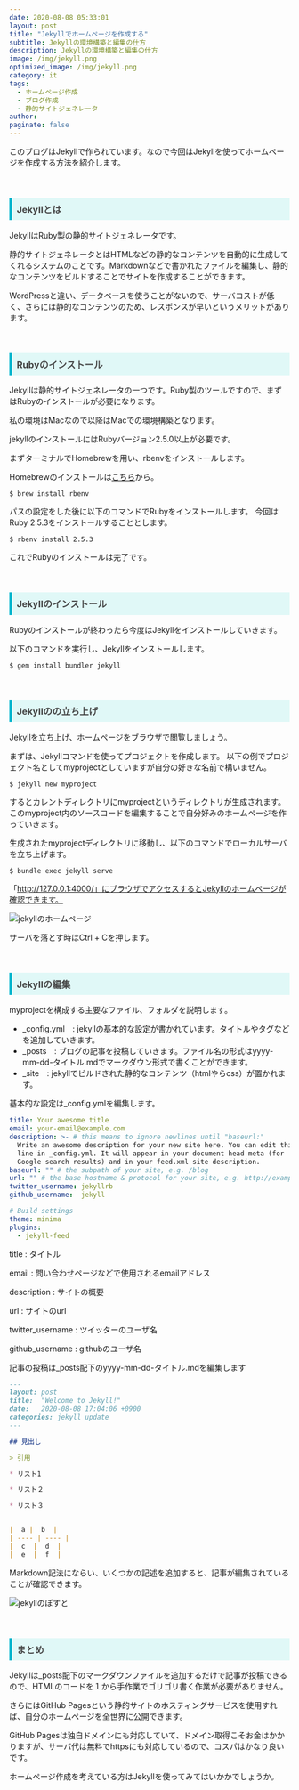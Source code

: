 ```yaml
---
date: 2020-08-08 05:33:01
layout: post
title: "Jekyllでホームページを作成する"
subtitle: Jekyllの環境構築と編集の仕方
description: Jekyllの環境構築と編集の仕方
image: /img/jekyll.png
optimized_image: /img/jekyll.png
category: it
tags: 
  - ホームページ作成
  - ブログ作成
  - 静的サイトジェネレータ
author:
paginate: false
---
```

このブログはJekyllで作られています。なので今回はJekyllを使ってホームページを作成する方法を紹介します。

<br>
<h3 style=" background: #E0F8F7; 
border-left: solid 5px #00b7ce;
color: #494949;
padding: 0.5em; 
color: #454545; ">Jekyllとは
</h3>

JekyllはRuby製の静的サイトジェネレータです。

静的サイトジェネレータとはHTMLなどの静的なコンテンツを自動的に生成してくれるシステムのことです。Markdownなどで書かれたファイルを編集し、静的なコンテンツをビルドすることでサイトを作成することができます。

WordPressと違い、データベースを使うことがないので、サーバコストが低く、さらには静的なコンテンツのため、レスポンスが早いというメリットがあります。

<br>
<h3 style=" background: #E0F8F7; 
border-left: solid 5px #00b7ce;
color: #494949;
padding: 0.5em; 
color: #454545; ">Rubyのインストール
</h3>

Jekyllは静的サイトジェネレータの一つです。Ruby製のツールですので、まずはRubyのインストールが必要になります。

私の環境はMacなので以降はMacでの環境構築となります。

jekyllのインストールにはRubyバージョン2.5.0以上が必要です。

まずターミナルでHomebrewを用い、rbenvをインストールします。

Homebrewのインストールは[こちら](https://brew.sh/index_ja)から。

```
$ brew install rbenv
```

パスの設定をした後に以下のコマンドでRubyをインストールします。
今回はRuby 2.5.3をインストールすることとします。

```
$ rbenv install 2.5.3
```

これでRubyのインストールは完了です。

<br>
<h3 style=" background: #E0F8F7; 
border-left: solid 5px #00b7ce;
color: #494949;
padding: 0.5em; 
color: #454545; ">Jekyllのインストール
</h3>

Rubyのインストールが終わったら今度はJekyllをインストールしていきます。

以下のコマンドを実行し、Jekyllをインストールします。

```
$ gem install bundler jekyll
```

<br>
<h3 style=" background: #E0F8F7; 
border-left: solid 5px #00b7ce;
color: #494949;
padding: 0.5em; 
color: #454545; ">Jekyllのの立ち上げ
</h3>
Jekyllを立ち上げ、ホームページをブラウザで閲覧しましょう。

まずは、Jekyllコマンドを使ってプロジェクトを作成します。
以下の例でプロジェクト名としてmyprojectとしていますが自分の好きな名前で構いません。

```
$ jekyll new myproject
```

するとカレントディレクトリにmyprojectというディレクトリが生成されます。
このmyproject内のソースコードを編集することで自分好みのホームページを作っていきます。


生成されたmyprojectディレクトリに移動し、以下のコマンドでローカルサーバを立ち上げます。

```
$ bundle exec jekyll serve
```
「http://127.0.0.1:4000/」にブラウザでアクセスするとJekyllのホームページが確認できます。

![jekyllのホームページ](/img/site.png)

サーバを落とす時はCtrl + Cを押します。

<br>
<h3 style=" background: #E0F8F7; 
border-left: solid 5px #00b7ce;
color: #494949;
padding: 0.5em; 
color: #454545; ">Jekyllの編集
</h3>

myprojectを構成する主要なファイル、フォルダを説明します。

* _config.yml　: jekyllの基本的な設定が書かれています。タイトルやタグなどを追加していきます。
*   _posts　: ブログの記事を投稿していきます。ファイル名の形式はyyyy-mm-dd-タイトル.mdでマークダウン形式で書くことができます。
*  _site　: jekyllでビルドされた静的なコンテンツ（htmlやらcss）が置かれます。

基本的な設定は_config.ymlを編集します。

```yaml
title: Your awesome title
email: your-email@example.com
description: >- # this means to ignore newlines until "baseurl:"
  Write an awesome description for your new site here. You can edit this
  line in _config.yml. It will appear in your document head meta (for
  Google search results) and in your feed.xml site description.
baseurl: "" # the subpath of your site, e.g. /blog
url: "" # the base hostname & protocol for your site, e.g. http://example.com
twitter_username: jekyllrb
github_username:  jekyll

# Build settings
theme: minima
plugins:
  - jekyll-feed
```

title : タイトル

email : 問い合わせページなどで使用されるemailアドレス

description : サイトの概要

url : サイトのurl

twitter_username : ツイッターのユーザ名

github_username : githubのユーザ名


記事の投稿は_posts配下のyyyy-mm-dd-タイトル.mdを編集します

```markdown
---
layout: post
title:  "Welcome to Jekyll!"
date:   2020-08-08 17:04:06 +0900
categories: jekyll update
---

## 見出し

> 引用

* リスト1

* リスト２

* リスト３


|  a |  b  |
| ---- | ---- |
|  c  |  d  |
|  e  |  f  |

```

Markdown記法にならい、いくつかの記述を追加すると、記事が編集されていることが確認できます。

![jekyllのぽすと](/img/post.png)

<br>
<h3 style=" background: #E0F8F7; 
border-left: solid 5px #00b7ce;
color: #494949;
padding: 0.5em; 
color: #454545; ">まとめ
</h3>

Jekyllは_posts配下のマークダウンファイルを追加するだけで記事が投稿できるので、HTMLのコードを１から手作業でゴリゴリ書く作業が必要がありません。

さらにはGitHub Pagesという静的サイトのホスティングサービスを使用すれば、自分のホームページを全世界に公開できます。

GitHub Pagesは独自ドメインにも対応していて、ドメイン取得こそお金はかかりますが、サーバ代は無料でhttpsにも対応しているので、コスパはかなり良いです。

ホームページ作成を考えている方はJekyllを使ってみてはいかかでしょうか。